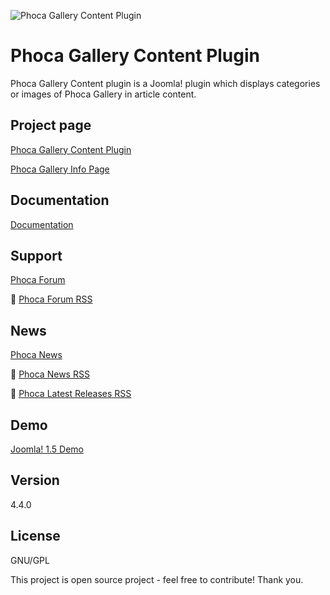 



![Phoca Gallery Content Plugin](https://github.com/PhocaCz/PhocaGalleryContentPlugin/blob/master/phocagallery.png?raw=true)

# Phoca Gallery Content Plugin



Phoca Gallery Content plugin is a Joomla! plugin which displays categories or images of Phoca Gallery in article content.



## Project page

[Phoca Gallery Content Plugin](https://www.phoca.cz/phocagallery-plugin)

[Phoca Gallery Info Page](https://www.phoca.cz/project/phocagallery-joomla-gallery)



## Documentation

[Documentation](https://www.phoca.cz/documentation/category/14-phoca-gallery-plugin)





## Support

[Phoca Forum](https://www.phoca.cz/forum)

:bell: [Phoca Forum RSS](https://www.phoca.cz/forum/app.php/feed)



## News

[Phoca News](https://www.phoca.cz/news)

:bell: [Phoca News RSS](https://www.phoca.cz/news?format=feed&type=rss)

:bell: [Phoca Latest Releases RSS](https://www.phoca.cz/download/feed/111?format=feed&type=rss)



## Demo

[Joomla! 1.5 Demo](https://www.phoca.cz/demo/)



## Version

4.4.0



## License

GNU/GPL



This project is open source project - feel free to contribute! Thank you.
